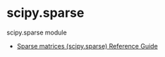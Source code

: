 # scipy.sparse

scipy.sparse module

- [Sparse matrices (scipy.sparse) Reference Guide](https://docs.scipy.org/doc/scipy/reference/sparse.html)



